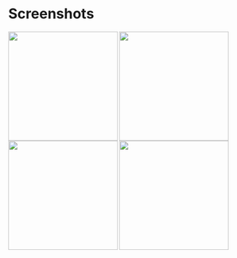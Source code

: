 # Screenshots

<img align="left" src="https://user-images.githubusercontent.com/113037698/231170383-43df4c78-98f1-4a41-adad-4477176fe9dd.jpg" width="220px">
<img align="left" src="https://user-images.githubusercontent.com/113037698/231170397-c38eb214-f1ca-4dc9-b0f8-adee697e8bbc.jpg" width="220px">
<img align="left" src="https://user-images.githubusercontent.com/113037698/231170399-0dcf1b54-a55d-406b-80ea-ba289206ce34.jpg" width="220px">
<img align="left" src="https://user-images.githubusercontent.com/113037698/231171225-45e9f91b-7aaf-4abd-a14c-ba3e5498bef4.jpg" width="220px">
